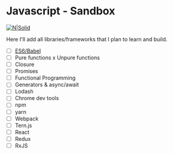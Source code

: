 # Javascript - Sandbox

[![N|Solid](https://encrypted-tbn0.gstatic.com/images?q=tbn:ANd9GcRj4_WSnFO671mzrV_xDb08uzmHiihCCg-_J-CP5yvmFL5TdbgfLQ)](https://encrypted-tbn0.gstatic.com/images?q=tbn:ANd9GcRj4_WSnFO671mzrV_xDb08uzmHiihCCg-_J-CP5yvmFL5TdbgfLQ)

Here I'll add all libraries/frameworks that I plan to learn and build.
- [ ] [ES6/Babel][es6]
- [ ] Pure functions x Unpure functions
- [ ] Closure
- [ ] Promises
- [ ] Functional Programming
- [ ] Generators & async/await
- [ ] Lodash
- [ ] Chrome dev tools
- [ ] npm
- [ ] yarn
- [ ] Webpack
- [ ] Tern.js
- [ ] React
- [ ] Redux
- [ ] RxJS

[es6]: https://github.com/fkdiogo/javascript-learning-sandbox/blob/feature/pure-umpure-functions/pure-umpure-functions/README.md>
